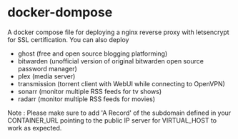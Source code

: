 # docker-dompose
A docker compose file for deploying a nginx reverse proxy with letsencrypt for SSL certification. You can also deploy 

- ghost (free and open source blogging platforming)
- bitwarden (unofficial version of original bitwarden open source password manager)
- plex (media server)
- transmission (torrent client with WebUI while connecting to OpenVPN)
- sonarr (monitor multiple RSS feeds for tv shows)
- radarr (monitor multiple RSS feeds for movies)

Note : Please make sure to add 'A Record' of the subdomain defined in your CONTAINER_URL pointing to the public IP server for VIRTUAL_HOST to work as expected.
